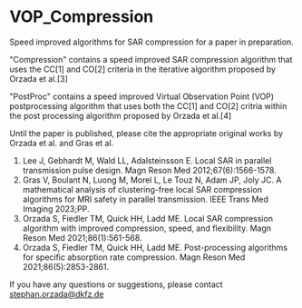 # VOP_Compression

Speed improved algorithms for SAR compression for a paper in preparation.

"Compression" contains a speed improved SAR compression algorithm that uses the CC[1] and CO[2] criteria in the iterative algorithm proposed by Orzada et al.[3]

"PostProc" contains a speed improved Virtual Observation Point (VOP) postprocessing algorithm that uses both the CC[1] and CO[2] critria within the post processing algorithm proposed by Orzada et al.[4]

Until the paper is published, please cite the appropriate original works by Orzada et al. and Gras et al.

1.	Lee J, Gebhardt M, Wald LL, Adalsteinsson E. Local SAR in parallel transmission pulse design. Magn Reson Med 2012;67(6):1566-1578.
2.	Gras V, Boulant N, Luong M, Morel L, Le Touz N, Adam JP, Joly JC. A mathematical analysis of clustering-free local SAR compression algorithms for MRI safety in parallel transmission. IEEE Trans Med Imaging 2023;PP.
3.	Orzada S, Fiedler TM, Quick HH, Ladd ME. Local SAR compression algorithm with improved compression, speed, and flexibility. Magn Reson Med 2021;86(1):561-568.
4.	Orzada S, Fiedler TM, Quick HH, Ladd ME. Post-processing algorithms for specific absorption rate compression. Magn Reson Med 2021;86(5):2853-2861.


If you have any questions or suggestions, please contact stephan.orzada@dkfz.de
